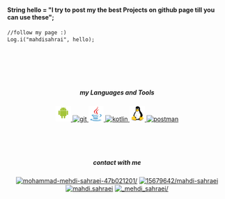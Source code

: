 #### String hello = "I try to post my the best Projects on github page till you can use these";


```
//follow my page :)
Log.i("mahdisahrai", hello);
```

<h1 align="center"><img height="40"></h1>






<h5 align="center">my Languages and Tools</h5>

<p align="center"> <a href="https://developer.android.com" target="_blank" rel="noreferrer"> <img src="https://raw.githubusercontent.com/devicons/devicon/master/icons/android/android-original-wordmark.svg" alt="android" width="35" height="35"/> </a> <a href="https://git-scm.com/" target="_blank" rel="noreferrer"> <img src="https://www.vectorlogo.zone/logos/git-scm/git-scm-icon.svg" alt="git" width="35" height="35"/> </a> <a href="https://www.java.com" target="_blank" rel="noreferrer"> <img src="https://raw.githubusercontent.com/devicons/devicon/master/icons/java/java-original.svg" alt="java" width="35" height="35"/> </a> <a href="https://kotlinlang.org" target="_blank" rel="noreferrer"> <img src="https://www.vectorlogo.zone/logos/kotlinlang/kotlinlang-icon.svg" alt="kotlin" width="31" height="31"/> </a> <a href="https://www.linux.org/" target="_blank" rel="noreferrer"> <img src="https://raw.githubusercontent.com/devicons/devicon/master/icons/linux/linux-original.svg" alt="linux" width="35" height="35"/> </a> <a href="https://postman.com" target="_blank" rel="noreferrer"> <img src="https://www.vectorlogo.zone/logos/getpostman/getpostman-icon.svg" alt="postman" width="35" height="35"/> </a> </p>



  




<h4 align="center"><img height="40"></h4>

<h5 align="center">contact with me</h5>

<p align="center">
<a href="https://linkedin.com/in/mohammad-mehdi-sahraei-47b021201/" target="blank"><img align="center" src="https://raw.githubusercontent.com/rahuldkjain/github-profile-readme-generator/master/src/images/icons/Social/linked-in-alt.svg" alt="mohammad-mehdi-sahraei-47b021201/" height="30" width="40" /></a>
<a href="https://stackoverflow.com/users/15679642/mahdi-sahraei" target="blank"><img align="center" src="https://raw.githubusercontent.com/rahuldkjain/github-profile-readme-generator/master/src/images/icons/Social/stack-overflow.svg" alt="15679642/mahdi-sahraei" height="30" width="40" /></a>
<a href="https://fb.com/mahdi.sahraei" target="blank"><img align="center" src="https://raw.githubusercontent.com/rahuldkjain/github-profile-readme-generator/master/src/images/icons/Social/facebook.svg" alt="mahdi.sahraei" height="30" width="40" /></a>
<a href="https://instagram.com/_mehdi_sahraei/" target="blank"><img align="center" src="https://raw.githubusercontent.com/rahuldkjain/github-profile-readme-generator/master/src/images/icons/Social/instagram.svg" alt="_mehdi_sahraei/" height="30" width="40" /></a>
</p>

